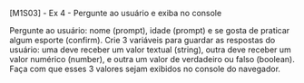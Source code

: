 [M1S03] - Ex 4 - Pergunte ao usuário e exiba no console

Pergunte ao usuário: nome (prompt), idade (prompt) e se gosta de praticar algum esporte (confirm). Crie 3 variáveis para guardar as respostas do usuário: uma deve receber um valor textual (string), outra deve receber um valor numérico (number), e outra um valor de verdadeiro ou falso (boolean). Faça com que esses 3 valores sejam exibidos no console do navegador.

